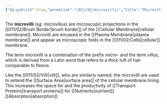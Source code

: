 ```yaml
---
{"dg-publish":true,"permalink":"/011/02/microvilli/","title":"Microvilli","tags":["BIOL422"],"noteIcon":"1","created":"2024-09-26T13:45:04.103-07:00","updated":"2024-10-03T23:18:19.287-07:00"}
---
```


The **microvilli** (*sg.* microvillus) are microscopic projections in the [[011/02/Brush Border\|brush border]] of the [[Cellular Membrane\|cellular membrane]]. Microvilli are encased in the [[Plasma Membrane\|plasma membrane]] and appear as microscopic folds in the [[011/02/Cells\|cellular]] membrane.

The term microvilli is a combination of the prefix *micro-* and the term *villus*, which is derived from a Latin word that refers to a thick tuft of hair comparable to fleece.

Like the [[011/02/Villi\|villi]], who are similarly named, the microvilli are used to extend the [[Surface Area\|surface area]] of the cellular membrane lining. This increases the space for and the productivity of [[Transport Proteins\|transport proteins]] for [[Nutrients\|nutrient]] [[Absorption\|absorption]]